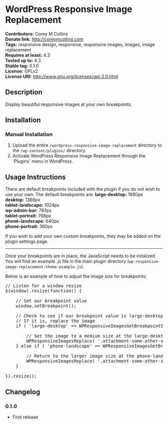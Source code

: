 # WordPress Responsive Image Replacement #
**Contributors:**      Corey M Collins<br />
**Donate link:**       http://coreymcollins.com<br />
**Tags:**              responsive design, responsive, responsive images, images, image replacement<br />
**Requires at least:** 4.3<br />
**Tested up to:**      4.3<br />
**Stable tag:**        0.1.0<br />
**License:**           GPLv2<br />
**License URI:**       http://www.gnu.org/licenses/gpl-2.0.html

## Description ##

Display beautiful responsive images at your own breakpoints.

## Installation ##

### Manual Installation ###

1. Upload the entire `/wordpress-responsive-image-replacement` directory to the `/wp-content/plugins/` directory.
2. Activate WordPress Responsive Image Replacement through the 'Plugins' menu in WordPress.

## Usage Instructions ##

There are default breakpoints included with the plugin if you do not wish to use your own.  The default breakpoints are:
<strong>large-desktop:</strong> 1680px<br />
<strong>desktop:</strong> 1366px<br />
<strong>tablet-landscape:</strong> 1024px<br />
<strong>wp-admin-bar:</strong> 783px<br />
<strong>tablet-portrait:</strong> 768px<br />
<strong>phone-landscape:</strong> 640px<br />
<strong>phone-portrait:</strong> 360px<br />

If you wish to add your own custom breakpoints, they may be added on the plugin settings page.

<hr />

Once your breakpoints are in place, the JavaScript needs to be initalized.  You will find an example .js file in the main plugin directory (`wp-responsive-image-replacement-theme-example.js`).

Below is an example of how to adjust the image size for breakpoints:

<pre>
// Listen for a window resize
$(window).resize(function() {

	// Set our breakpoint value
	window.setBreakpoint();

	// Check to see if our breakpoint value is large-desktop
	// If it is, replace the image
	if ( 'large-desktop' == WPResponsiveImagesGetBreakpointSize() ) {

		// Set the image to a medium size at the large-desktop breakpoint
		WPResponsiveImagesReplace( '.attachment-some-other-size', 'img-size-medium' );
	} else if ( 'phone-landscape' == WPResponsiveImagesGetBreakpointSize() ) {

		// Return to the larger image size at the phone-landscape breakpoint
		WPResponsiveImagesReplace( '.attachment-some-other-size', 'img-size-full' );
	}

}).resize();
</pre>

## Changelog ##

### 0.1.0 ###
* First release
